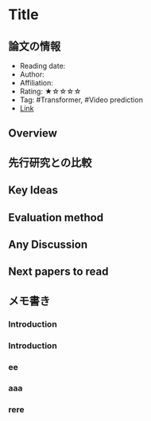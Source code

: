 # Title

## 論文の情報

- Reading date:
- Author:
- Affiliation:
- Rating: ★☆☆☆☆
- Tag: #Transformer, #Video prediction
- [Link](__URL__ "Arxiv")

## Overview

## 先行研究との比較

## Key Ideas

## Evaluation method

## Any Discussion

## Next papers to read

## メモ書き

### Introduction

### Introduction

### ee

### aaa

### rere

